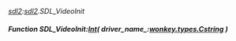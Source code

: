 _[sdl2](../../modules/sdl2/sdl2-module.md):[sdl2](../../modules/sdl2/sdl2-module.md).SDL\_VideoInit_
##### Function SDL\_VideoInit:[Int](../../modules/wonkey/wonkey-types-int.md)( driver_name_:[wonkey.types.Cstring](../../modules/wonkey/wonkey-types-cstring.md) )
